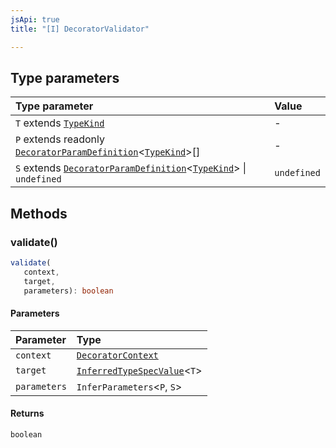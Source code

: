 ```yaml
---
jsApi: true
title: "[I] DecoratorValidator"

---
```

## Type parameters

| Type parameter | Value |
| :------ | :------ |
| `T` extends [`TypeKind`](../type-aliases/TypeKind.md) | - |
| `P` extends readonly [`DecoratorParamDefinition`](DecoratorParamDefinition.md)<[`TypeKind`](../type-aliases/TypeKind.md)\>[] | - |
| `S` extends [`DecoratorParamDefinition`](DecoratorParamDefinition.md)<[`TypeKind`](../type-aliases/TypeKind.md)\> \| `undefined` | `undefined` |

## Methods

### validate()

```ts
validate(
   context, 
   target, 
   parameters): boolean
```

#### Parameters

| Parameter | Type |
| :------ | :------ |
| `context` | [`DecoratorContext`](DecoratorContext.md) |
| `target` | [`InferredTypeSpecValue`](../type-aliases/InferredTypeSpecValue.md)<`T`\> |
| `parameters` | `InferParameters`<`P`, `S`\> |

#### Returns

`boolean`
